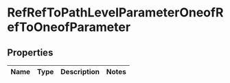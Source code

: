 

# RefRefToPathLevelParameterOneofRefToOneofParameter


## Properties

| Name | Type | Description | Notes |
|------------ | ------------- | ------------- | -------------|



